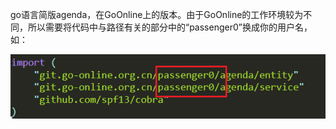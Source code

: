 go语言简版agenda，在GoOnline上的版本。由于GoOnline的工作环境较为不同，所以需要将代码中与路径有关的部分中的“passenger0”换成你的用户名，如：

![QQ截图20191029150751](assets/QQ截图20191029150751.png)


